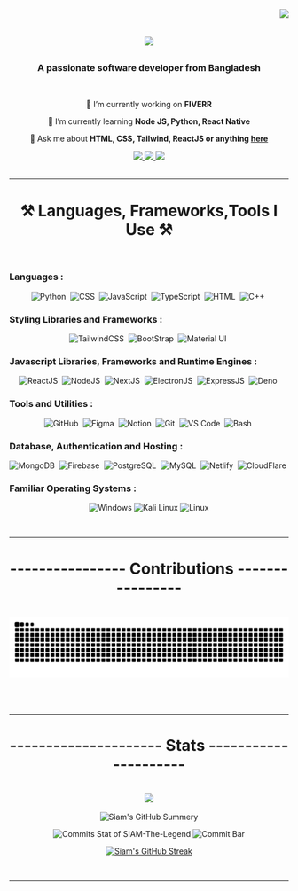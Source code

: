 <img align="right" src="https://visitor-badge.laobi.icu/badge?page_id=SIAM-TheLegend.SIAM-TheLegend" />

<h1 align="center">
  <img src="https://readme-typing-svg.herokuapp.com/?font=Righteous&size=35&center=true&vCenter=true&width=500&height=70&duration=4000&lines=Hi+There!+👋;+I'm+Shahriar+Hasan+Siam!;A+Full-Stack+Web+Developer;From+Bangladesh;" />
</h1>

<h3 align="center">A passionate software developer from Bangladesh</h3>
<br/>

<div align="center">
 
 🔭 I’m currently working on **FIVERR**
 
 🌱 I’m currently learning **Node JS, Python, React Native**

💬 Ask me about **HTML, CSS, Tailwind, ReactJS or anything [here](https://github.com/SIAM-TheLegend/SIAM-TheLegend/issues)**

</div>
<div align="center"> 
  <a href="https://facebook.com/Siam.TheLegend" target="_blank">
    <img src="https://img.shields.io/badge/Facebook-2B2FFF?style=for-the-badge&logo=facebook&logoColor=white" target="_blank" />
  </a>
  <a href="mailto:siamshahriarhasan@gmail.com">
    <img src="https://img.shields.io/badge/Gmail-333333?style=for-the-badge&logo=gmail&logoColor=red" />
  </a>
  <a href="https://linkedin.com/in/pedro-sales-muniz" target="_blank">
    <img src="https://img.shields.io/badge/LinkedIn-0077B5?style=for-the-badge&logo=linkedin&logoColor=white" target="_blank" />
  </a>
</div>
<br/>

<hr/>
 
<div align="center">
  <h1>⚒️ Languages, Frameworks,Tools I Use ⚒️</h1>
  <br/>  
  <h3 align="left" border-bottom="1px">Languages :</h3>
  
  ![Python](https://skillicons.dev/icons?i=python "Python")&nbsp;
  ![CSS](https://skillicons.dev/icons?i=css "CSS")&nbsp;
  ![JavaScript](https://skillicons.dev/icons?i=javascript "JavaScript")&nbsp;
  ![TypeScript](https://skillicons.dev/icons?i=typescript "TypeScript")&nbsp;
  ![HTML](https://skillicons.dev/icons?i=html "HTML")&nbsp;
  ![C++](https://skillicons.dev/icons?i=cpp "C++")&nbsp;

  <h3 align="left" border-bottom="1px">Styling Libraries and Frameworks :</h3>
  
  ![TailwindCSS](https://skillicons.dev/icons?i=tailwind "TailwindCSS")&nbsp;
  ![BootStrap](https://skillicons.dev/icons?i=bootstrap "Bootstrap")&nbsp;
  ![Material UI](https://skillicons.dev/icons?i=mui "Material UI")&nbsp;
  
  <h3 align="left" border-bottom="1px">Javascript Libraries, Frameworks and Runtime Engines :</h3>
  
  ![ReactJS](https://skillicons.dev/icons?i=react "ReactJS")&nbsp;
  ![NodeJS](https://skillicons.dev/icons?i=nodejs "NodeJS")&nbsp;
  ![NextJS](https://skillicons.dev/icons?i=next "NextJS")&nbsp;
  ![ElectronJS](https://skillicons.dev/icons?i=electron "ElectronJS")&nbsp;
  ![ExpressJS](https://skillicons.dev/icons?i=express "ExpressJS")&nbsp;
  ![Deno](https://skillicons.dev/icons?i=deno "Deno")&nbsp;
  
  <h3 align="left" border-bottom="1px">Tools and Utilities :</h3>
  
  ![GitHub](https://skillicons.dev/icons?i=github "GitHub")&nbsp;
  ![Figma](https://skillicons.dev/icons?i=figma "Figma")&nbsp;
  ![Notion](https://skillicons.dev/icons?i=notion "Notion")&nbsp;
  ![Git](https://skillicons.dev/icons?i=git "Git")&nbsp;
  ![VS Code](https://skillicons.dev/icons?i=vscode "VS Code")&nbsp;
  ![Bash](https://skillicons.dev/icons?i=bash "Bash")&nbsp;
  
  <h3 align="left" border-bottom="1px">Database, Authentication and Hosting :</h3>
  
  ![MongoDB](https://skillicons.dev/icons?i=mongo "MongoDB")&nbsp;
  ![Firebase](https://skillicons.dev/icons?i=firebase "Firebase")&nbsp;
  ![PostgreSQL](https://skillicons.dev/icons?i=postgres "PostgreSQL")&nbsp;
  ![MySQL](https://skillicons.dev/icons?i=mysql "MySQL")&nbsp;
  ![Netlify](https://skillicons.dev/icons?i=netlify "Netlify")&nbsp;
  ![CloudFlare](https://skillicons.dev/icons?i=cloudflare "CloudFlare")&nbsp;
  
  <h3 align="left" border-bottom="1px">Familiar Operating Systems :</h3>
  
  ![Windows](https://skillicons.dev/icons?i=windows "Windows")
  ![Kali Linux](https://skillicons.dev/icons?i=kali "Kali Linux")
  ![Linux](https://skillicons.dev/icons?i=linux "Linux")
</div>

<br/>
<hr/>

<div align="center">
  <h1>---------------- Contributions ----------------</h1>
  <br>

  <img alt="snake eating my contributions" src="https://raw.githubusercontent.com/SIAM-TheLegend/SIAM-TheLegend/output/github-contribution-grid-snake-dark.svg" />
  
  <br/><br/>
</div>

<hr/>

<div align="center">
  <h1>--------------------- Stats ---------------------</h1>
  <br/>
  <img width=325 src="https://github-readme-stats.vercel.app/api/top-langs/?username=SIAM-TheLegend&layout=compact&langs_count=8&theme=react&border_radius=10&count_private=true" />

![Siam's GitHub Summery](http://github-profile-summary-cards.vercel.app/api/cards/profile-details?username=SIAM-TheLegend&theme=transparent)

![Commits Stat of SIAM-The-Legend](http://github-profile-summary-cards.vercel.app/api/cards/stats?username=SIAM-TheLegend&theme=transparent)
![Commit Bar](http://github-profile-summary-cards.vercel.app/api/cards/productive-time?username=SIAM-TheLegend&theme=transparent&utcOffset=8)

[![Siam's GitHub Streak](https://streak-stats.demolab.com?user=SIAM-TheLegend&theme=dark&hide_border=true&border_radius=1&mode=weekly&card_width=1000)](https://git.io/streak-stats)

</div>

<br/>
<hr/>
